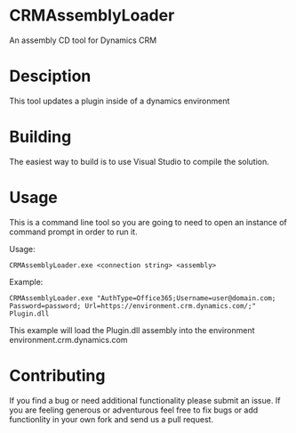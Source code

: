 # CRMAssemblyLoader
An assembly CD tool for Dynamics CRM

# Desciption
This tool updates a plugin inside of a dynamics environment

# Building
The easiest way to build is to use Visual Studio to compile the solution.

# Usage
This is a command line tool so you are going to need to open an instance of command prompt in order to run it.

Usage:

`CRMAssemblyLoader.exe <connection string> <assembly>`

Example:

`CRMAssemblyLoader.exe "AuthType=Office365;Username=user@domain.com; Password=password; Url=https://environment.crm.dynamics.com/;" Plugin.dll`

This example will load the Plugin.dll assembly into the environment environment.crm.dynamics.com

# Contributing
If you find a bug or need additional functionality please submit an issue. If you are feeling
generous or adventurous feel free to fix bugs or add functionlity in your own fork and send us
a pull request.